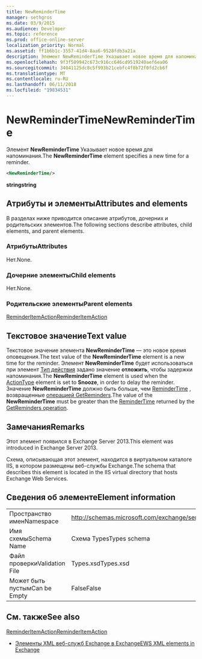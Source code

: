 ```yaml
---
title: NewReminderTime
manager: sethgros
ms.date: 03/9/2015
ms.audience: Developer
ms.topic: reference
ms.prod: office-online-server
localization_priority: Normal
ms.assetid: ff1b6b1c-3557-41d4-8aa6-9528fdb3a21a
description: Элемент NewReminderTime Указывает новое время для напоминания.
ms.openlocfilehash: 9f3f509942c673c916cc646cd9519240aef6ea06
ms.sourcegitcommit: 34041125dc8c5f993b21cebfc4f8b72f0fd2cb6f
ms.translationtype: MT
ms.contentlocale: ru-RU
ms.lasthandoff: 06/11/2018
ms.locfileid: "19834531"
---
```

# <a name="newremindertime"></a><span data-ttu-id="90d86-103">NewReminderTime</span><span class="sxs-lookup"><span data-stu-id="90d86-103">NewReminderTime</span></span>

<span data-ttu-id="90d86-104">Элемент **NewReminderTime** Указывает новое время для напоминания.</span><span class="sxs-lookup"><span data-stu-id="90d86-104">The **NewReminderTime** element specifies a new time for a reminder.</span></span> 
  
```XML
<NewReminderTime/>
```

 <span data-ttu-id="90d86-105">**string**</span><span class="sxs-lookup"><span data-stu-id="90d86-105">**string**</span></span>
## <a name="attributes-and-elements"></a><span data-ttu-id="90d86-106">Атрибуты и элементы</span><span class="sxs-lookup"><span data-stu-id="90d86-106">Attributes and elements</span></span>

<span data-ttu-id="90d86-107">В разделах ниже приводится описание атрибутов, дочерних и родительских элементов.</span><span class="sxs-lookup"><span data-stu-id="90d86-107">The following sections describe attributes, child elements, and parent elements.</span></span>
  
### <a name="attributes"></a><span data-ttu-id="90d86-108">Атрибуты</span><span class="sxs-lookup"><span data-stu-id="90d86-108">Attributes</span></span>

<span data-ttu-id="90d86-109">Нет.</span><span class="sxs-lookup"><span data-stu-id="90d86-109">None.</span></span>
  
### <a name="child-elements"></a><span data-ttu-id="90d86-110">Дочерние элементы</span><span class="sxs-lookup"><span data-stu-id="90d86-110">Child elements</span></span>

<span data-ttu-id="90d86-111">Нет.</span><span class="sxs-lookup"><span data-stu-id="90d86-111">None.</span></span>
  
### <a name="parent-elements"></a><span data-ttu-id="90d86-112">Родительские элементы</span><span class="sxs-lookup"><span data-stu-id="90d86-112">Parent elements</span></span>

[<span data-ttu-id="90d86-113">ReminderItemAction</span><span class="sxs-lookup"><span data-stu-id="90d86-113">ReminderItemAction</span></span>](reminderitemaction.md)
  
## <a name="text-value"></a><span data-ttu-id="90d86-114">Текстовое значение</span><span class="sxs-lookup"><span data-stu-id="90d86-114">Text value</span></span>

<span data-ttu-id="90d86-115">Текстовое значение элемента **NewReminderTime** — это новое время оповещения.</span><span class="sxs-lookup"><span data-stu-id="90d86-115">The text value of the **NewReminderTime** element is a new time for the reminder.</span></span> <span data-ttu-id="90d86-116">Элемент **NewReminderTime** будет использоваться при элемент [Тип действия](actiontype-reminderactiontype.md) задано значение **отложить**, чтобы задержки напоминания.</span><span class="sxs-lookup"><span data-stu-id="90d86-116">The **NewReminderTime** element is used when the [ActionType](actiontype-reminderactiontype.md) element is set to **Snooze**, in order to delay the reminder.</span></span> <span data-ttu-id="90d86-117">Значение **NewReminderTime** должно быть больше, чем [ReminderTime](remindertime.md) , возвращенные [операцией GetReminders](getreminders-operation.md).</span><span class="sxs-lookup"><span data-stu-id="90d86-117">The value of the **NewReminderTime** must be greater than the [ReminderTime](remindertime.md) returned by the [GetReminders operation](getreminders-operation.md).</span></span>
  
## <a name="remarks"></a><span data-ttu-id="90d86-118">Замечания</span><span class="sxs-lookup"><span data-stu-id="90d86-118">Remarks</span></span>

<span data-ttu-id="90d86-119">Этот элемент появился в Exchange Server 2013.</span><span class="sxs-lookup"><span data-stu-id="90d86-119">This element was introduced in Exchange Server 2013.</span></span>
  
<span data-ttu-id="90d86-120">Схема, описывающая этот элемент, находится в виртуальном каталоге IIS, в котором размещены веб-службы Exchange.</span><span class="sxs-lookup"><span data-stu-id="90d86-120">The schema that describes this element is located in the IIS virtual directory that hosts Exchange Web Services.</span></span>
  
## <a name="element-information"></a><span data-ttu-id="90d86-121">Сведения об элементе</span><span class="sxs-lookup"><span data-stu-id="90d86-121">Element information</span></span>

|||
|:-----|:-----|
|<span data-ttu-id="90d86-122">Пространство имен</span><span class="sxs-lookup"><span data-stu-id="90d86-122">Namespace</span></span>  <br/> |http://schemas.microsoft.com/exchange/services/2006/types  <br/> |
|<span data-ttu-id="90d86-123">Имя схемы</span><span class="sxs-lookup"><span data-stu-id="90d86-123">Schema Name</span></span>  <br/> |<span data-ttu-id="90d86-124">Схема Types</span><span class="sxs-lookup"><span data-stu-id="90d86-124">Types schema</span></span>  <br/> |
|<span data-ttu-id="90d86-125">Файл проверки</span><span class="sxs-lookup"><span data-stu-id="90d86-125">Validation File</span></span>  <br/> |<span data-ttu-id="90d86-126">Types.xsd</span><span class="sxs-lookup"><span data-stu-id="90d86-126">Types.xsd</span></span>  <br/> |
|<span data-ttu-id="90d86-127">Может быть пустым</span><span class="sxs-lookup"><span data-stu-id="90d86-127">Can be Empty</span></span>  <br/> |<span data-ttu-id="90d86-128">False</span><span class="sxs-lookup"><span data-stu-id="90d86-128">False</span></span>  <br/> |
   
## <a name="see-also"></a><span data-ttu-id="90d86-129">См. также</span><span class="sxs-lookup"><span data-stu-id="90d86-129">See also</span></span>



[<span data-ttu-id="90d86-130">ReminderItemAction</span><span class="sxs-lookup"><span data-stu-id="90d86-130">ReminderItemAction</span></span>](reminderitemaction.md)


- [<span data-ttu-id="90d86-131">Элементы XML веб-служб Exchange в Exchange</span><span class="sxs-lookup"><span data-stu-id="90d86-131">EWS XML elements in Exchange</span></span>](ews-xml-elements-in-exchange.md)

